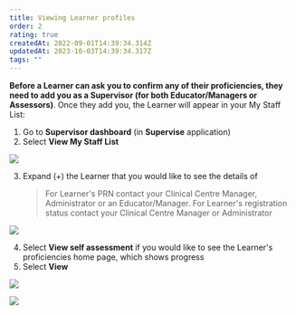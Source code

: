 ```yaml
---
title: Viewing Learner profiles
order: 2
rating: true
createdAt: 2022-09-01T14:39:34.314Z
updatedAt: 2023-10-03T14:39:34.317Z
tags: ""
---
```

**Before a Learner can ask you to confirm any of their proficiencies, they need to add you as a Supervisor (for both Educator/Managers or Assessors)**. Once they add you, the Learner will appear in your My Staff List:

1. Go to **Supervisor dashboard** (in **Supervise** application) 
2. Select **View My Staff List**

![](/img/promoting_1.png)

3. Expand (+) the Learner that you would like to see the details of 

   > For Learner's PRN contact your Clinical Centre Manager, Administrator or an Educator/Manager. For Learner's registration status contact your Clinical Centre Manager or Administrator

![](/img/a_viewing-staff_1.png)

4. Select **View self assessment** if you would like to see the Learner's proficiencies home page, which shows progress
5. Select **View**

![](/img/a_viewing-staff_3.png)

![](/img/a_viewing-staff_4.png)